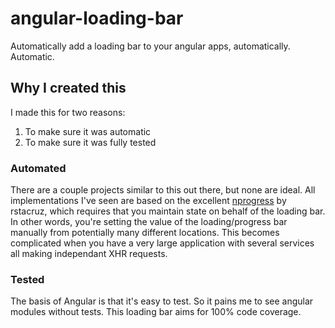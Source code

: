 angular-loading-bar
===================

Automatically add a loading bar to your angular apps, automatically.  Automatic.


## Why I created this

I made this for two reasons:
1. To make sure it was automatic
2. To make sure it was fully tested

### Automated
There are a couple projects similar to this out there, but none are ideal.  All implementations I've seen are based on the excellent [nprogress](https://github.com/rstacruz/nprogress) by rstacruz, which requires that you maintain state on behalf of the loading bar.  In other words, you're setting the value of the loading/progress bar manually from potentially many different locations.  This becomes complicated when you have a very large application with several services all making independant XHR requests.

### Tested
The basis of Angular is that it's easy to test.  So it pains me to see angular modules without tests. This loading bar aims for 100% code coverage.
